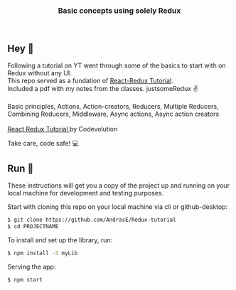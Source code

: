 <h3 align="center">
  Basic concepts using solely Redux
</h3>

<br>

## Hey 👋
Following a tutorial on YT went through some of the basics to start with on Redux without any UI. <br>
This repo served as a fundation of
<a href="https://github.com/AndrasE/Redux-tutorial" target="_blank" rel="noopener noreferrer">React-Redux Tutorial</a>.
<br>
Included a pdf with my notes from the classes. justsomeRedux ✌️
<br><br>
Basic principles, Actions, Action-creators, Reducers, Multiple Reducers, Combining Reducers, Middleware, Async actions, Async action creators <br><br>
<a href="https://www.youtube.com/playlist?list=PLC3y8-rFHvwheJHvseC3I0HuYI2f46oAK" target="_blank" rel="noopener noreferrer">
React Redux Tutorial 
</a>
by Codevolution 

Take care, code safe! 💻
<br>

## Run 🚀
These instructions will get you a copy of the project up and running on your local machine for development and testing purposes. 

Start with cloning this repo on your local machine via cli or github-desktop:

```sh
$ git clone https://github.com/AndrasE/Redux-tutorial
$ cd PROJECTNAME
```
To install and set up the library, run:
```sh
$ npm install -S myLib
```
Serving the app:
```sh
$ npm start
```

